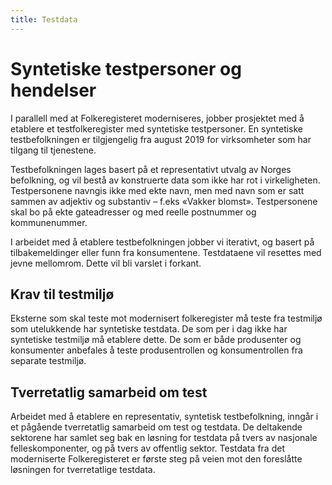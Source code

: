```yaml
---
title: Testdata
---
```


# Syntetiske testpersoner og hendelser
I parallell med at Folkeregisteret moderniseres, jobber prosjektet med å etablere et testfolkeregister med syntetiske testpersoner. En syntetiske testbefolkningen er tilgjengelig fra august 2019 for virksomheter som har tilgang til tjenestene. 

Testbefolkningen lages basert på et representativt utvalg av Norges befolkning, og vil bestå av konstruerte data som ikke har rot i virkeligheten. Testpersonene navngis ikke med ekte navn, men med navn som er satt sammen av adjektiv og substantiv – f.eks «Vakker blomst». Testpersonene skal bo på ekte gateadresser og med reelle postnummer og kommunenummer.
 
I arbeidet med å etablere testbefolkningen jobber vi iterativt, og basert på tilbakemeldinger eller funn fra konsumentene.  Testdataene vil resettes med jevne mellomrom. Dette vil bli varslet i forkant.


 
## Krav til testmiljø
Eksterne som skal teste mot modernisert folkeregister må teste fra testmiljø som utelukkende har syntetiske testdata. De som per i dag ikke har syntetiske testmiljø må etablere dette. De som er både produsenter og konsumenter anbefales å teste produsentrollen og konsumentrollen fra separate testmiljø.

 
## Tverretatlig samarbeid om test
Arbeidet med å etablere en representativ, syntetisk testbefolkning, inngår i et pågående tverretatlig samarbeid om test og testdata. De deltakende sektorene har samlet seg bak en løsning for testdata på tvers av nasjonale felleskomponenter, og på tvers av offentlig sektor. Testdata fra det moderniserte Folkeregisteret er første steg på veien mot den foreslåtte løsningen for tverretatlige testdata.

 
